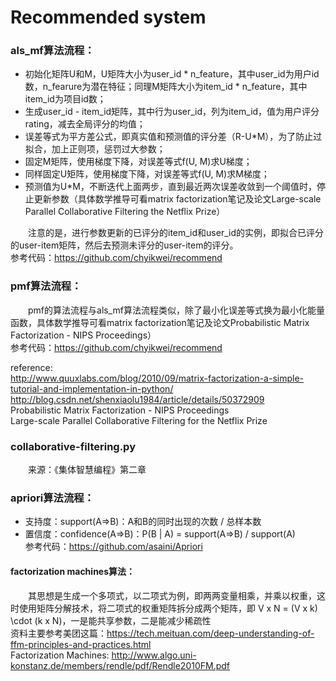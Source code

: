 # Recommended system



### als_mf算法流程：
- 初始化矩阵U和M，U矩阵大小为user_id * n_feature，其中user_id为用户id数，n_fearure为潜在特征；同理M矩阵大小为item_id * n_feature，其中item_id为项目id数；
- 生成user_id - item_id矩阵，其中行为user_id，列为item_id，值为用户评分rating，减去全局评分的均值；
- 误差等式为平方差公式，即真实值和预测值的评分差（R-U*M），为了防止过拟合，加上正则项，惩罚过大参数；
- 固定M矩阵，使用梯度下降，对误差等式f(U, M)求U梯度；
- 同样固定U矩阵，使用梯度下降，对误差等式f(U, M)求M梯度；
- 预测值为U*M，不断迭代上面两步，直到最近两次误差收敛到一个阈值时，停止更新参数（具体数学推导可看matrix factorization笔记及论文Large-scale Parallel Collaborative Filtering the Netflix Prize）

　　注意的是，进行参数更新的已评分的item_id和user_id的实例，即拟合已评分的user-item矩阵，然后去预测未评分的user-item的评分。 <br />
参考代码：https://github.com/chyikwei/recommend


### pmf算法流程：
　　pmf的算法流程与als_mf算法流程类似，除了最小化误差等式换为最小化能量函数，具体数学推导可看matrix factorization笔记及论文Probabilistic Matrix Factorization - NIPS Proceedings） <br />
参考代码：https://github.com/chyikwei/recommend

reference: <br />
http://www.quuxlabs.com/blog/2010/09/matrix-factorization-a-simple-tutorial-and-implementation-in-python/ <br />
http://blog.csdn.net/shenxiaolu1984/article/details/50372909 <br />
Probabilistic Matrix Factorization - NIPS Proceedings <br />
Large-scale Parallel Collaborative Filtering for the Netflix Prize <br />

### collaborative-filtering.py
　　来源：《集体智慧编程》第二章

### apriori算法流程：
- 支持度：support(A=>B)：A和B的同时出现的次数 / 总样本数
- 置信度：confidence(A=>B)：P(B | A) = support(A=>B) / support(A) <br />
参考代码：https://github.com/asaini/Apriori

#### factorization machines算法：
　　其思想是生成一个多项式，以二项式为例，即两两变量相乘，并乘以权重，这时使用矩阵分解技术，将二项式的权重矩阵拆分成两个矩阵，即 V x N = (V x k) \cdot (k x N)，一是能共享参数，二是能减少稀疏性 <br >
资料主要参考美团这篇：https://tech.meituan.com/deep-understanding-of-ffm-principles-and-practices.html <br >
Factorization Machines: http://www.algo.uni-konstanz.de/members/rendle/pdf/Rendle2010FM.pdf



